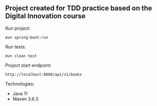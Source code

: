 <h2>Project created for TDD practice based on the Digital Innovation course</h2>


Run project:

```shell script
mvn spring-boot:run 
```

Run tests:

```shell script
mvn clean test
```

Project start endpoint:

```
http://localhost:8080/api/v1/books
```

Technologies:

* Java 11
* Maven 3.6.3
